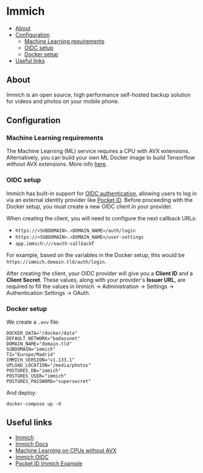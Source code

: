 # Immich

- [About](#about)
- [Configuration](#configuration)
  * [Machine Learning requirements](#machine-learning-requirements)
  * [OIDC setup](#oidc-setup)
  * [Docker setup](#docker-setup)
- [Useful links](#useful-links)

## About

Immich is an open source, high performance self-hosted backup solution for
videos and photos on your mobile phone.

## Configuration

### Machine Learning requirements

The Machine Learning (ML) service requires a CPU with AVX extensions.
Alternatively, you can build your own ML Docker image to build Tensorflow
without AVX extensions. More info [here](https://github.com/immich-app/immich/discussions/300).

### OIDC setup

Immich has built-in support for [OIDC authentication](https://immich.app/docs/administration/oauth), allowing users to log in via an external identity provider like [Pocket ID](https://pocket-id.org/). Before proceeding with the Docker setup, you must create a new OIDC client in your provider.

When creating the client, you will need to configure the next callback URLs:

- `https://<SUBDOMAIN>.<DOMAIN_NAME>/auth/login`
- `https://<SUBDOMAIN>.<DOMAIN_NAME>/user-settings`
- `app.immich:///oauth-callback`f

For example, based on the variables in the Docker setup, this would be `https://immich.domain.tld/auth/login`.

After creating the client, your OIDC provider will give you a **Client ID** and a **Client Secret**. These values, along with your provider's **Issuer URL**, are required to fill the values in Immich -> Administration -> Settings -> Authentication Settings -> OAuth.

### Docker setup

We create a `.env` file:

```shell
DOCKER_DATA="/docker/data"
DEFAULT_NETWORK="badassnet"
DOMAIN_NAME="domain.tld"
SUBDOMAIN="immich"
TZ="Europe/Madrid"
IMMICH_VERSION="v1.133.1"
UPLOAD_LOCATION="/media/photos"
POSTGRES_DB="immich"
POSTGRES_USER="immich"
POSTGRES_PASSWORD="supersecret"
```

And deploy:

    docker-compose up -d

## Useful links

- [Immich](https://www.immich.app/)
- [Immich Docs](https://immich.app/docs/category/getting-started)
- [Machine Learning on CPUs without AVX](https://github.com/immich-app/immich/discussions/300)
- [Immich OIDC](https://immich.app/docs/administration/oauth/)
- [Pocket ID Immich Example](https://pocket-id.org/docs/client-examples/immich)
